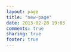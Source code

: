 ```yaml
---
layout: page
title: "new-page"
date: 2013-02-28 19:03
comments: true
sharing: true
footer: true
---
```

